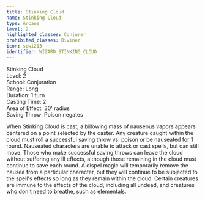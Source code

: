 ```yaml
---
title: Stinking Cloud
name: Stinking Cloud
type: Arcane
level: 2
highlighted_classes: Conjurer
prohibited_classes: Diviner
icon: spwi213
identifier: WIZARD_STINKING_CLOUD
---
```

Stinking Cloud  
Level: 2  
School: Conjuration  
Range: Long  
Duration: 1 turn  
Casting Time: 2  
Area of Effect: 30' radius  
Saving Throw: Poison negates  
  
When Stinking Cloud is cast, a billowing mass of nauseous vapors appears centered on a point selected by the caster. Any creature caught within the cloud must roll a successful saving throw vs. poison or be nauseated for 1 round. Nauseated characters are unable to attack or cast spells, but can still move. Those who make successful saving throws can leave the cloud without suffering any ill effects, although those remaining in the cloud must continue to save each round. A dispel magic will temporarily remove the nausea from a particular character, but they will continue to be subjected to the spell's effects so long as they remain within the cloud. Certain creatures are immune to the effects of the cloud, including all undead, and creatures who don't need to breathe, such as elementals.  
